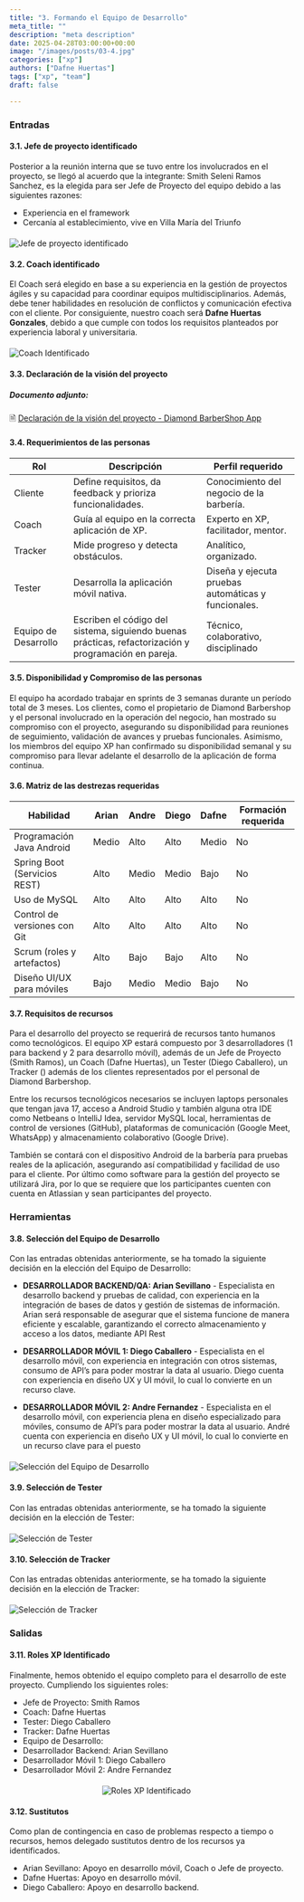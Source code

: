 ```yaml
---
title: "3. Formando el Equipo de Desarrollo"
meta_title: ""
description: "meta description"
date: 2025-04-28T03:00:00+00:00
image: "/images/posts/03-4.jpg"
categories: ["xp"]
authors: ["Dafne Huertas"]
tags: ["xp", "team"]
draft: false

---
```


### Entradas

#### 3.1. Jefe de proyecto identificado
Posterior a la reunión interna que se tuvo entre los involucrados en el proyecto, se llegó al acuerdo que la integrante: Smith Seleni Ramos Sanchez, es la elegida para ser Jefe de Proyecto del equipo debido a las siguientes razones:
- Experiencia en el framework
- Cercanía al establecimiento, vive en Villa María del Triunfo

<img src="/images/xp/jefe_proyecto.png" 
     alt="Jefe de proyecto identificado" 
     style="display: block; margin: 20px auto; max-width: 100%;" />

#### 3.2. Coach identificado
El Coach será elegido en base a su experiencia en la gestión de proyectos ágiles y su capacidad para coordinar equipos multidisciplinarios. Además, debe tener habilidades en resolución de conflictos y comunicación efectiva con el cliente. Por consiguiente, nuestro coach será **Dafne Huertas Gonzales**, debido a que cumple con todos los requisitos planteados por experiencia laboral y universitaria.

<img src="/images/xp/coach.png" 
     alt="Coach Identificado" 
     style="display: block; margin: 20px auto; max-width: 100%;" />

#### 3.3. Declaración de la visión del proyecto

##### **Documento adjunto:**
 🗎 [Declaración de la visión del proyecto - Diamond BarberShop App](https://docs.google.com/document/d/10uRcqr6bJ-H-qqzbuojhRv3YDPEu_928QwsCWa_LyCU/edit?usp=sharing)

#### 3.4. Requerimientos de las personas

| Rol                 | Descripción                                                                 | Perfil requerido                                |
|---------------------|-----------------------------------------------------------------------------|--------------------------------------------------|
| Cliente       | Define requisitos, da feedback y prioriza funcionalidades. | Conocimiento del negocio de la barbería.         |
| Coach       | Guía al equipo en la correcta aplicación de XP.     | Experto en XP, facilitador, mentor.              |
| Tracker | 	Mide progreso y detecta obstáculos. | Analítico, organizado.       |
| Tester | Desarrolla la aplicación móvil nativa.                                      | Diseña y ejecuta pruebas automáticas y funcionales.           |Enfocado en calidad, detallista
| Equipo de Desarrollo        | Escriben el código del sistema, siguiendo buenas prácticas, refactorización y programación en pareja.                                     | Técnico, colaborativo, disciplinado  |

#### 3.5. Disponibilidad y Compromiso de las personas

El equipo ha acordado trabajar en sprints de 3 semanas durante un período total de 3 meses. Los clientes, como el propietario de Diamond Barbershop y el personal involucrado en la operación del negocio, han mostrado su compromiso con el proyecto, asegurando su disponibilidad para reuniones de seguimiento, validación de avances y pruebas funcionales. Asimismo, los miembros del equipo XP han confirmado su disponibilidad semanal y su compromiso para llevar adelante el desarrollo de la aplicación de forma continua.

#### 3.6. Matriz de las destrezas requeridas

| Habilidad | Arian | Andre | Diego | Dafne | Formación requerida |
|---------|-------|-------|-------|-------|---------------------|
| Programación Java Android | Medio | Alto | Alto | Medio | No |
| Spring Boot (Servicios REST) | Alto | Medio | Medio | Bajo | No |
| Uso de MySQL | Alto | Alto | Alto | Alto | No |
| Control de versiones con Git | Alto | Alto | Alto | Alto | No |
| Scrum (roles y artefactos) | Alto | Bajo | Bajo | Alto | No |
| Diseño UI/UX para móviles | Bajo | Medio | Medio | Bajo | No |

#### 3.7. Requisitos de recursos

Para el desarrollo del proyecto se requerirá de recursos tanto humanos como tecnológicos. El equipo XP estará compuesto por 3 desarrolladores (1 para backend y 2 para desarrollo móvil), además de un Jefe de Proyecto (Smith Ramos), un Coach (Dafne Huertas), un Tester (Diego Caballero), un Tracker () además de los clientes representados por el personal de Diamond Barbershop.

Entre los recursos tecnológicos necesarios se incluyen laptops personales que tengan java 17, acceso a Android Studio y también alguna otra IDE como Netbeans o IntelliJ Idea, servidor MySQL local, herramientas de control de versiones (GitHub), plataformas de comunicación (Google Meet, WhatsApp) y almacenamiento colaborativo (Google Drive).

También se contará con el dispositivo Android de la barbería para pruebas reales de la aplicación, asegurando así compatibilidad y facilidad de uso para el cliente. Por último como software para la gestión del proyecto se utilizará Jira, por lo que se requiere que los participantes cuenten con cuenta en Atlassian y sean participantes del proyecto.

### Herramientas

#### 3.8. Selección del Equipo de Desarrollo

Con las entradas obtenidas anteriormente, se ha tomado la siguiente decisión en la elección del Equipo de Desarrollo:

- **DESARROLLADOR BACKEND/QA: Arian Sevillano** - Especialista en desarrollo backend y pruebas de calidad, con experiencia en la integración de bases de datos y gestión de sistemas de información. Arian será responsable de asegurar que el sistema funcione de manera eficiente y escalable, garantizando el correcto almacenamiento y acceso a los datos, mediante API Rest

- **DESARROLLADOR MÓVIL 1: Diego Caballero** - Especialista en el desarrollo móvil, con experiencia en integración con otros sistemas, consumo de API’s para poder mostrar la data al usuario. Diego cuenta con experiencia en diseño UX y UI móvil, lo cual lo convierte en un recurso clave.

- **DESARROLLADOR MÓVIL 2: Andre Fernandez** - Especialista en el desarrollo móvil, con experiencia plena en diseño especializado para móviles, consumo de API’s para poder mostrar la data al usuario. André cuenta con experiencia en diseño UX y UI móvil, lo cual lo convierte en un recurso clave para el puesto

<img src="/images/xp/equipo_desarrollo.png" 
     alt="Selección del Equipo de Desarrollo" 
     style="display: block; margin: 20px auto; max-width: 100%;" />

#### 3.9. Selección de Tester
Con las entradas obtenidas anteriormente, se ha tomado la siguiente decisión en la elección de Tester:

<img src="/images/xp/tester.png" 
     alt="Selección de Tester" 
     style="display: block; margin: 20px auto; max-width: 100%;" />

#### 3.10. Selección de Tracker
Con las entradas obtenidas anteriormente, se ha tomado la siguiente decisión en la elección de Tracker:

<img src="/images/xp/tracker.png" 
     alt="Selección de Tracker" 
     style="display: block; margin: 20px auto; max-width: 100%;" />

### Salidas

#### 3.11. Roles XP Identificado

Finalmente, hemos obtenido el equipo completo para el desarrollo de este proyecto. Cumpliendo los siguientes roles:

- Jefe de Proyecto: Smith Ramos
- Coach: Dafne Huertas
- Tester: Diego Caballero
- Tracker: Dafne Huertas
- Equipo de Desarrollo:
- Desarrollador Backend: Arian Sevillano
- Desarrollador Móvil 1: Diego Caballero
- Desarrollador Móvil 2: Andre Fernandez

<img src="/images/xp/consolidado_roles.png" 
     alt="Roles XP Identificado" 
     style="display: block; margin: 20px auto; max-width: 35%;" />

#### 3.12. Sustitutos

Como plan de contingencia en caso de problemas respecto a tiempo o recursos, hemos delegado sustitutos dentro de los recursos ya identificados.

- Arian Sevillano: Apoyo en desarrollo móvil, Coach o Jefe de proyecto.
- Dafne Huertas: Apoyo en desarrollo móvil.
- Diego Caballero: Apoyo en desarrollo backend.
